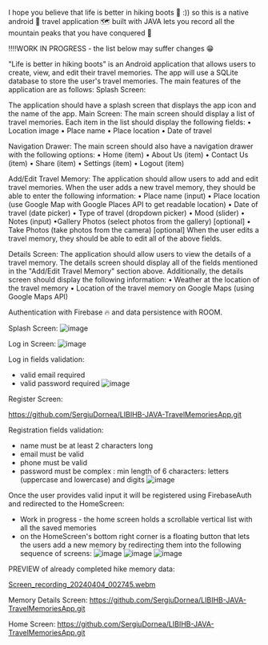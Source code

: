 I hope you believe that life is better in hiking boots 🥾 :)) so this is a native android 📱 travel application 🗺 built with JAVA lets you record all the mountain peaks that you have conquered 🗻

‼‼WORK IN PROGRESS - the list below may suffer changes 😁

"Life is better in hiking boots" is an Android application that allows users to create, view, and edit their travel memories. The app will use a SQLite database to store the user's travel memories. The main features of the application are as follows: Splash Screen:

The application should have a splash screen that displays the app icon and the name of the app.
Main Screen: The main screen should display a list of travel memories. Each item in the list should display the following fields:
• Location image 
• Place name 
• Place location 
• Date of travel

Navigation Drawer: The main screen should also have a navigation drawer with the following options: 
• Home (item) 
• About Us (item) 
• Contact Us (item) 
• Share (item) 
• Settings (item) 
• Logout (item) 

Add/Edit Travel Memory:
The application should allow users to add and edit travel memories. When the user adds a new travel memory, they should be able to enter the following information: 
• Place name (input) 
• Place location (use Google Map with Google Places API to get readable location) 
• Date of travel (date picker) • Type of travel (dropdown picker) 
• Mood (slider) • Notes (input) 
•Gallery Photos (select photos from the gallery) [optional] 
• Take Photos (take photos from the camera) [optional] When the user edits a travel memory, they should be able to edit all of the above fields.

Details Screen:
The application should allow users to view the details of a travel memory. The details screen should display all of the fields mentioned in the "Add/Edit Travel Memory" section above. 
Additionally, the details screen should display the following information: • Weather at the location of the travel memory • Location of the travel memory on Google Maps (using Google Maps API)

Authentication with Firebase 🔥 and data persistence with ROOM.

Splash Screen:
![image](https://github.com/SergiuDornea/LIBIHB-JAVA-TravelMemoriesApp/assets/88648596/e8b3d93b-8f98-4ca8-8693-2912b4f654c8)

Log in Screen: 
![image](https://github.com/SergiuDornea/LIBIHB-JAVA-TravelMemoriesApp/assets/88648596/b0cdc3ff-9877-4307-99b2-6f6966fea035)

Log in fields validation: 
- valid email required
- valid password required
![image](https://github.com/SergiuDornea/LIBIHB-JAVA-TravelMemoriesApp/assets/88648596/ce730204-65a7-453e-8b5a-e4a6a16d35ff)


Register Screen:

https://github.com/SergiuDornea/LIBIHB-JAVA-TravelMemoriesApp.git

Registration fields validation:
- name must be at least 2 characters long
- email must be valid
- phone must be valid
- password must be complex : min length of 6 characters: letters (uppercase and lowercase) and digits
![image](https://github.com/SergiuDornea/LIBIHB-JAVA-TravelMemoriesApp/assets/88648596/690628a1-197e-4d84-86a7-0c727716bb60)

 
Once the user provides valid input it will be registered using FirebaseAuth and redirected to the HomeScreen: 
- Work in progress - the home screen holds a scrollable vertical list with all the saved memories
- on the HomeScreen's bottom right corner is a floating button that lets the users add a new memory by redirecting them into the following sequence of screens:
  ![image](https://github.com/SergiuDornea/LIBIHB-JAVA-TravelMemoriesApp/assets/88648596/b725e226-b5ec-4a57-a638-06a6f580c827)
  ![image](https://github.com/SergiuDornea/LIBIHB-JAVA-TravelMemoriesApp/assets/88648596/e46c52c5-005e-4119-9466-f097af8eeddc)
  ![image](https://github.com/SergiuDornea/LIBIHB-JAVA-TravelMemoriesApp/assets/88648596/01aab20c-c3e6-4f51-b510-fd562384edf7)

PREVIEW of already completed hike memory data:

[Screen_recording_20240404_002745.webm](https://github.com/SergiuDornea/LIBIHB-JAVA-TravelMemoriesApp/assets/88648596/ee43f217-cedb-4fc1-9497-01a87f707a4a)


Memory Details Screen:
https://github.com/SergiuDornea/LIBIHB-JAVA-TravelMemoriesApp.git

Home Screen:
https://github.com/SergiuDornea/LIBIHB-JAVA-TravelMemoriesApp.git  

